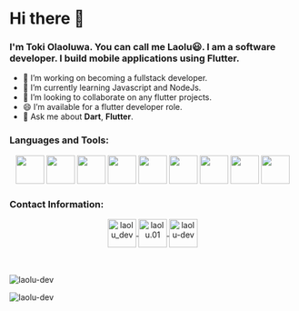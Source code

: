# Hi there 👋
### I'm Toki Olaoluwa. You can call me Laolu😃. I am a software developer. I build mobile applications using Flutter. 

- 🔭 I’m working on becoming a fullstack developer.
- 🌱 I’m currently learning Javascript and NodeJs.
- 👯 I’m looking to collaborate on any flutter projects.
- 😄 I’m available for a flutter developer role. 
- 💬 Ask me about **Dart**, **Flutter**.

### Languages and Tools: 
 <div align= "center">
 <img src='https://cdn.jsdelivr.net/gh/devicons/devicon/icons/androidstudio/androidstudio-original.svg' height=50 width =50>
 <img src='https://cdn.jsdelivr.net/gh/devicons/devicon/icons/android/android-original.svg' height=50 width =50>
 <img src='https://cdn.jsdelivr.net/gh/devicons/devicon/icons/dart/dart-original.svg' height=50 width =50>
 <img src='https://cdn.jsdelivr.net/gh/devicons/devicon/icons/firebase/firebase-plain.svg' height=50 width =50>
 <img src='https://cdn.jsdelivr.net/gh/devicons/devicon/icons/flutter/flutter-original.svg' height=50 width =50>
 <img src='https://cdn.jsdelivr.net/gh/devicons/devicon/icons/git/git-original.svg' height=50 width =50>
 <img src='https://cdn.jsdelivr.net/gh/devicons/devicon/icons/github/github-original.svg' height=50 width =50>
 <img src='https://cdn.jsdelivr.net/gh/devicons/devicon/icons/javascript/javascript-original.svg' height=50 width =50>
 <img src='https://cdn.jsdelivr.net/gh/devicons/devicon/icons/nodejs/nodejs-original.svg' height=50 width =50>
 </div>

### Contact Information: 
<div align="center">
<a href="https://twitter.com/laolu_dev/" target="blank">
 <img align="center" src="https://cdn.jsdelivr.net/gh/devicons/devicon/icons/twitter/twitter-original.svg" alt="laolu_dev" height="50" width="50"/>
</a>
<a href="https://instagram.com/laolu.01/" target="blank">
  <img align="center" src="https://raw.githubusercontent.com/rahuldkjain/github-profile-readme-generator/master/src/images/icons/Social/instagram.svg" alt="laolu.01" height="50" width="50"/>
</a>
<a href="https://www.linkedin.com/in/laolu-dev/" target="blank">
  <img align="center" src="https://cdn.jsdelivr.net/gh/devicons/devicon/icons/linkedin/linkedin-original.svg" alt="laolu-dev" height="50" width="50"/>
</a>
</div>

<br>
<br>


<p>
 <img src="https://github-readme-stats.vercel.app/api?username=laolu-dev&show_icons=true&&include_all_commits=true&count_private=true&theme=onedark" alt="laolu-dev" />
</p>
<p>
 <img  src="https://github-readme-streak-stats.herokuapp.com?user=laolu-dev&theme=onedark" alt="laolu-dev" />
</p>

